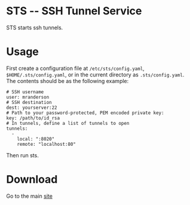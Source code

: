 # STS -- SSH Tunnel Service

STS starts ssh tunnels.

# Usage

First create a configuration file at `/etc/sts/config.yaml`, `$HOME/.sts/config.yaml`, or in the current directory as `.sts/config.yaml`. The contents should be as the following example:

    # SSH username
    user: mranderson
    # SSH destination
    dest: yourserver:22
    # Path to your password-protected, PEM encoded private key:
    key: /path/to/id_rsa
    # In tunnels, define a list of tunnels to open
    tunnels:
      - 
        local: ":8020"
        remote: "localhost:80" 

Then run sts.

# Download

Go to the main [site](https://jeffwilliams.github.io/sts/)

